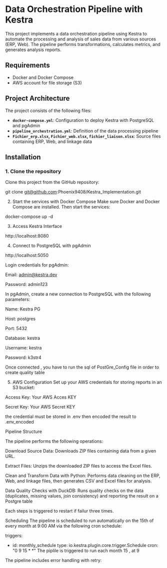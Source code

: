# Data Orchestration Pipeline with Kestra

This project implements a data orchestration pipeline using Kestra to automate the processing and analysis of sales data from various sources (ERP, Web). 
The pipeline performs transformations, calculates metrics, and generates analysis reports.

## Requirements

- Docker and Docker Compose
- AWS account for file storage (S3)

## Project Architecture

The project consists of the following files:

- **`docker-compose.yml`**: Configuration to deploy Kestra with PostgreSQL and pgAdmin
- **`pipeline_orchestration.yml`**: Definition of the data processing pipeline
- **`Fichier_erp.xlsx`, `Fichier_web.xlsx`, `fichier_liaison.xlsx`**: Source files containing ERP, Web, and linkage data

## Installation

### 1. Clone the repository

Clone this project from the GitHub repository:

git clone git@github.com:Phoenix9408/Kestra_Implementation.git



2. Start the services with Docker Compose
Make sure Docker and Docker Compose are installed. Then start the services:

docker-compose up -d

3. Access Kestra Interface

http://localhost:8080


4. Connect to PostgreSQL with pgAdmin

http://localhost:5050

Login credentials for pgAdmin:

Email: admin@kestra.dev

Password: admin123

In pgAdmin, create a new connection to PostgreSQL with the following parameters:

Name: Kestra PG

Host: postgres

Port: 5432

Database: kestra

Username: kestra

Password: k3str4

Once connected , you have to run the sql of PostGre_Config file in order to create quality table

5. AWS Configuration
Set up your AWS credentials for storing reports in an S3 bucket:

Access Key: Your AWS Acces KEY

Secret Key: Your AWS Secret KEY

the credential must be stored in .env then encoded the result to .env_encoded 

Pipeline Structure

The pipeline performs the following operations:

Download Source Data: Downloads ZIP files containing data from a given URL.

Extract Files: Unzips the downloaded ZIP files to access the Excel files.

Clean and Transform Data with Python: Performs data cleaning on the ERP, Web, and linkage files, then generates CSV and Excel files for analysis.

Data Quality Checks with DuckDB: Runs quality checks on the data (duplicates, missing values, join consistency) and reporting the result on a Postgre table

Each steps is triggered to restart if failur three times.

Scheduling
The pipeline is scheduled to run automatically on the 15th of every month at 9:00 AM via the following cron schedule:

triggers:
  - id: monthly_schedule
    type: io.kestra.plugin.core.trigger.Schedule
    cron: "0 9 15 * *"
The piplile is triggered to run each month 15 , at 9


The pipeline includes error handling with retry:





